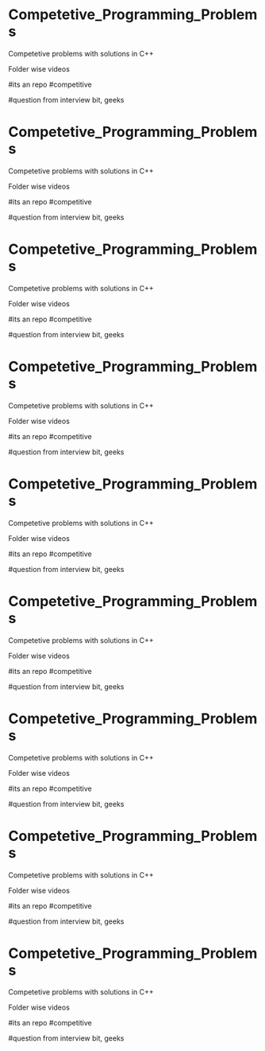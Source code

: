 # Competetive_Programming_Problems
Competetive problems with solutions in C++

Folder wise videos 

#its an repo
#competitive 

#question from interview bit, geeks
# Competetive_Programming_Problems
Competetive problems with solutions in C++

Folder wise videos 

#its an repo
#competitive 

#question from interview bit, geeks


# Competetive_Programming_Problems
Competetive problems with solutions in C++

Folder wise videos 

#its an repo
#competitive 

#question from interview bit, geeks

# Competetive_Programming_Problems
Competetive problems with solutions in C++

Folder wise videos 

#its an repo
#competitive 

#question from interview bit, geeks
# Competetive_Programming_Problems
Competetive problems with solutions in C++

Folder wise videos 

#its an repo
#competitive 

#question from interview bit, geeks


# Competetive_Programming_Problems
Competetive problems with solutions in C++

Folder wise videos 

#its an repo
#competitive 

#question from interview bit, geeks

# Competetive_Programming_Problems
Competetive problems with solutions in C++

Folder wise videos 

#its an repo
#competitive 

#question from interview bit, geeks
# Competetive_Programming_Problems
Competetive problems with solutions in C++

Folder wise videos 

#its an repo
#competitive 

#question from interview bit, geeks


# Competetive_Programming_Problems
Competetive problems with solutions in C++

Folder wise videos 

#its an repo
#competitive 

#question from interview bit, geeks
